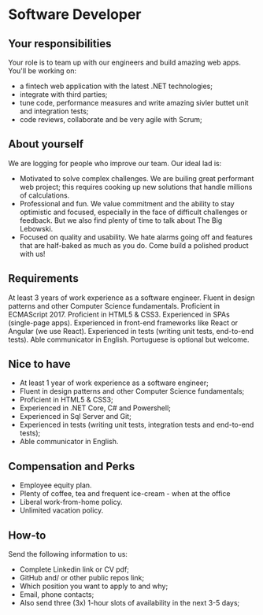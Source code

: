 # Software Developer

## Your responsibilities

Your role is to team up with our engineers and build amazing web apps. You'll be working on:

- a fintech web application with the latest .NET technologies;
- integrate with third parties;
- tune code, performance measures and write amazing sivler buttet unit and integration tests;
- code reviews, collaborate and be very agile with Scrum;

## About yourself

We are logging for people who improve our team. Our ideal lad is:

- Motivated to solve complex challenges. We are builing great performant web project; this requires cooking up new solutions that handle millions of calculations.
- Professional and fun. We value commitment and the ability to stay optimistic and focused, especially in the face of difficult challenges or feedback. But we also find plenty of time to talk about The Big Lebowski.
- Focused on quality and usability. We hate alarms going off and features that are half-baked as much as you do. Come build a polished product with us!

## Requirements

At least 3 years of work experience as a software engineer.
Fluent in design patterns and other Computer Science fundamentals.
Proficient in ECMAScript 2017.
Proficient in HTML5 & CSS3.
Experienced in SPAs (single-page apps).
Experienced in front-end frameworks like React or Angular (we use React).
Experienced in tests (writing unit tests, end-to-end tests).
Able communicator in English. Portuguese is optional but welcome.

## Nice to have

- At least 1 year of work experience as a software engineer;
- Fluent in design patterns and other Computer Science fundamentals;
- Proficient in HTML5 & CSS3;
- Experienced in .NET Core, C# and Powershell;
- Experienced in Sql Server and Git;
- Experienced in tests (writing unit tests, integration tests and end-to-end tests);
- Able communicator in English.

## Compensation and Perks

- Employee equity plan.
- Plenty of coffee, tea and frequent ice-cream - when at the office
- Liberal work-from-home policy.
- Unlimited vacation policy.

## How-to

Send the following information to us:

- Complete Linkedin link or CV pdf;
- GitHub and/ or other public repos link;
- Which position you want to apply to and why;
- Email, phone contacts;
- Also send three (3x) 1-hour slots of availability in the next 3-5 days;
